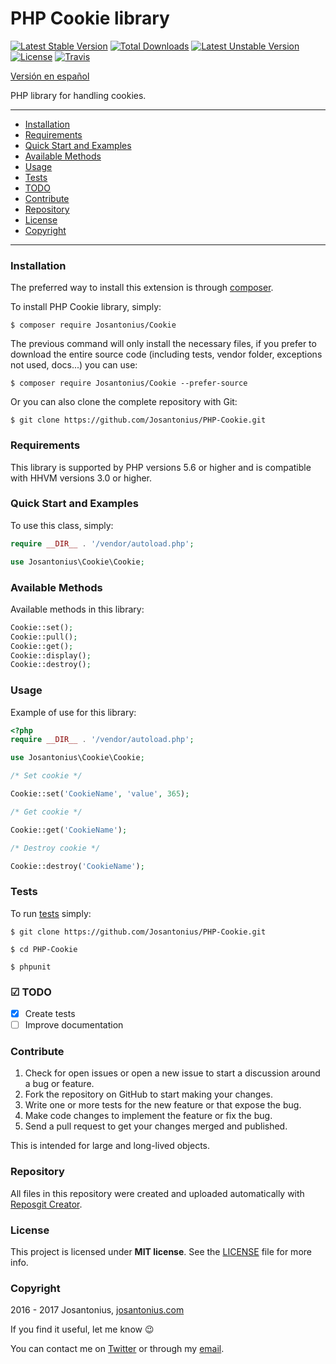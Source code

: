 # PHP Cookie library

[![Latest Stable Version](https://poser.pugx.org/josantonius/cookie/v/stable)](https://packagist.org/packages/josantonius/cookie) [![Total Downloads](https://poser.pugx.org/josantonius/cookie/downloads)](https://packagist.org/packages/josantonius/cookie) [![Latest Unstable Version](https://poser.pugx.org/josantonius/cookie/v/unstable)](https://packagist.org/packages/josantonius/cookie) [![License](https://poser.pugx.org/josantonius/cookie/license)](https://packagist.org/packages/josantonius/cookie) [![Travis](https://travis-ci.org/Josantonius/PHP-Cookie.svg)](https://travis-ci.org/Josantonius/PHP-Cookie)

[Versión en español](README-ES.md)

PHP library for handling cookies.

---

- [Installation](#installation)
- [Requirements](#requirements)
- [Quick Start and Examples](#quick-start-and-examples)
- [Available Methods](#available-methods)
- [Usage](#usage)
- [Tests](#tests)
- [TODO](#-todo)
- [Contribute](#contribute)
- [Repository](#repository)
- [License](#license)
- [Copyright](#copyright)

---

### Installation

The preferred way to install this extension is through [composer](http://getcomposer.org/download/).

To install PHP Cookie library, simply:

    $ composer require Josantonius/Cookie

The previous command will only install the necessary files, if you prefer to download the entire source code (including tests, vendor folder, exceptions not used, docs...) you can use:

    $ composer require Josantonius/Cookie --prefer-source

Or you can also clone the complete repository with Git:

	$ git clone https://github.com/Josantonius/PHP-Cookie.git

### Requirements

This library is supported by PHP versions 5.6 or higher and is compatible with HHVM versions 3.0 or higher.

### Quick Start and Examples

To use this class, simply:

```php
require __DIR__ . '/vendor/autoload.php';

use Josantonius\Cookie\Cookie;
```
### Available Methods

Available methods in this library:

```php
Cookie::set();
Cookie::pull();
Cookie::get();
Cookie::display();
Cookie::destroy();
```
### Usage

Example of use for this library:

```php
<?php
require __DIR__ . '/vendor/autoload.php';

use Josantonius\Cookie\Cookie;

/* Set cookie */

Cookie::set('CookieName', 'value', 365);

/* Get cookie */

Cookie::get('CookieName');

/* Destroy cookie */

Cookie::destroy('CookieName');
```

### Tests 

To run [tests](tests/Cookie/Test) simply:

    $ git clone https://github.com/Josantonius/PHP-Cookie.git
    
    $ cd PHP-Cookie

    $ phpunit

### ☑ TODO

- [x] Create tests
- [ ] Improve documentation

### Contribute

1. Check for open issues or open a new issue to start a discussion around a bug or feature.
1. Fork the repository on GitHub to start making your changes.
1. Write one or more tests for the new feature or that expose the bug.
1. Make code changes to implement the feature or fix the bug.
1. Send a pull request to get your changes merged and published.

This is intended for large and long-lived objects.

### Repository

All files in this repository were created and uploaded automatically with [Reposgit Creator](https://github.com/Josantonius/BASH-Reposgit).

### License

This project is licensed under **MIT license**. See the [LICENSE](LICENSE) file for more info.

### Copyright

2016 - 2017 Josantonius, [josantonius.com](https://josantonius.com/)

If you find it useful, let me know :wink:

You can contact me on [Twitter](https://twitter.com/Josantonius) or through my [email](mailto:hello@josantonius.com).